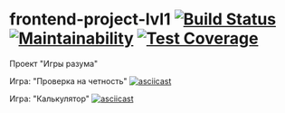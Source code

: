 # frontend-project-lvl1 [![Build Status](https://travis-ci.org/A1RET/frontend-project-lvl1.svg?branch=master)](https://travis-ci.org/A1RET/frontend-project-lvl1) [![Maintainability](https://api.codeclimate.com/v1/badges/cc29620215cdb9a5e1be/maintainability)](https://codeclimate.com/github/A1RET/frontend-project-lvl1/maintainability) [![Test Coverage](https://api.codeclimate.com/v1/badges/cc29620215cdb9a5e1be/test_coverage)](https://codeclimate.com/github/A1RET/frontend-project-lvl1/test_coverage)
Проект "Игры разума"

Игра: "Проверка на четность"
[![asciicast](https://asciinema.org/a/UX8Ohw8ELlmwi0dlhmBAnp3EP.svg)](https://asciinema.org/a/UX8Ohw8ELlmwi0dlhmBAnp3EP)

Игра: "Калькулятор"
[![asciicast](https://asciinema.org/a/saMeFpKJoeuey8RMunuYAPI32.svg)](https://asciinema.org/a/saMeFpKJoeuey8RMunuYAPI32)
